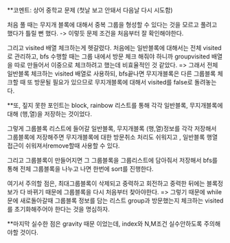 **코멘트: 상어 중학교 문제 (첫날 보고 안돼서 다음날 다시 시도함)

처음 풀 때는 무지개 블록에 대해서 중복 그룹을 형성할 수 있다는 것을 모르고 풀려고 했다가 틀릴 뻔 했다. -> 이렇듯 문제 조건을 처음부터 잘 확인해야한다.

그리고 visited 배열 체크하는게 헷갈렸다. 처음에는 일반블록에 대해서는 전체 visited로 관리하고, bfs 수행할 때는 그룹 내에서 방문 체크 해줘야 하니까 groupvisited 배열을 따로 만들어서 이중으로 체크하려고 했는데 비효율적인 것 같았다. 
=> 그래서 전체 일반블록 체크하는 visited 배열로 사용하되, bfs끝나면 무지개블록은 다른 그룹블록 체크할 때 또 방문될 필요가 있으므로 무지개블록에 대해서 visited를 false로 돌려놓는다.

**또, 짚지 못한 포인트는 block, rainbow 리스트를 통해 각각 일반블록, 무지개블록에 대해 (행,열)을 저장하는 것이었다.

그렇게 그룹블록 리스트에 들어갈 일반블록, 무지개블록 (행,열)정보를 각각 저장해서 그룹블록에 저장해주면 무지개블록에 대한 방문취소 처리도 쉬워지고 , 일반블록 행열 접근이 쉬워져서remove할때 사용할 수 있다.

그리고 그룹블록이 만들어지면 그 그룹블록을 그룹리스트에 담아줘서 저장해서 bfs를 통해 전체 그룹블록을 나누고 나면 한번에 sort를 진행한다.

여기서 주의할 점은, 최대그룹블록이 삭제되고 중력하고 회전하고 중력한 뒤에는 블록정보가 다 바뀌기 때문에 그룹블록을 다시 처음부터 찾아야한다.
=> 그렇기 때문에 while문에 새로돌아갈때 그룹블록 정보를 담는 리스트 group과 방문했는지 체크하는 visited를 초기화해주어야 한다는 것을 명심하자.

**마지막 실수한 점은 gravity 때문 이었는데, index와 N,M조건 실수안하도록 주의해야할 것이다. 
